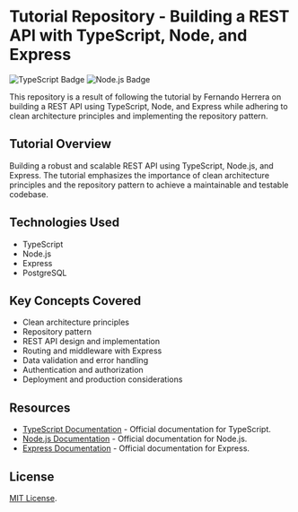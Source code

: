 # Tutorial Repository - Building a REST API with TypeScript, Node, and Express

  <img src="https://img.shields.io/badge/TypeScript-007ACC?logo=typescript" alt="TypeScript Badge">
  <img src="https://img.shields.io/badge/Node.js-339933?logo=node.js" alt="Node.js Badge">

This repository is a result of following the tutorial by Fernando Herrera on building a REST API using TypeScript, Node, and Express while adhering to clean architecture principles and implementing the repository pattern.

## Tutorial Overview

Building a robust and scalable REST API using TypeScript, Node.js, and Express. The tutorial emphasizes the importance of clean architecture principles and the repository pattern to achieve a maintainable and testable codebase.

## Technologies Used

- TypeScript
- Node.js
- Express
- PostgreSQL

## Key Concepts Covered

- Clean architecture principles
- Repository pattern
- REST API design and implementation
- Routing and middleware with Express
- Data validation and error handling
- Authentication and authorization
- Deployment and production considerations

## Resources

- [TypeScript Documentation](https://www.typescriptlang.org/docs) - Official documentation for TypeScript.
- [Node.js Documentation](https://nodejs.org/en/docs) - Official documentation for Node.js.
- [Express Documentation](https://expressjs.com/en/4x/api.html) - Official documentation for Express.

## License

[MIT License](LICENSE).
